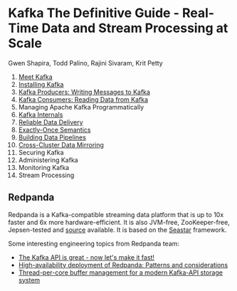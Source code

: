 # Kafka The Definitive Guide - Real-Time Data and Stream Processing at Scale

Gwen Shapira, Todd Palino, Rajini Sivaram, Krit Petty

1. [Meet Kafka](01.Meet_Kafka.md)
2. [Installing Kafka](02.Installing_Kafka.md)
3. [Kafka Producers: Writing Messages to Kafka](03.Kafka_Producers.md)
4. [Kafka Consumers: Reading Data from Kafka](04.Kafka_Consumers.md)
5. Managing Apache Kafka Programmatically
6. [Kafka Internals](06.Kafka_Internals.md)
7. [Reliable Data Delivery](07.Reliable_Data_Delivery.md)
8. [Exactly-Once Semantics](08.Exactly-Once_Semantics.md)
9. [Building Data Pipelines](09.Building_Data_Pipelines.md)
10. [Cross-Cluster Data Mirroring](10.Cross-Cluster_Data_Mirroring.md)
11. Securing Kafka
12. Administering Kafka
13. Monitoring Kafka
14. Stream Processing

## Redpanda

Redpanda is a Kafka-compatible streaming data platform that is up to 10x faster and 6x more hardware-efficient. It is also JVM-free, ZooKeeper-free, Jepsen-tested and [source](https://github.com/redpanda-data/redpanda/) available. It is based on the [Seastar](https://github.com/scylladb/seastar) framework.

Some interesting engineering topics from Redpanda team:

- [The Kafka API is great - now let's make it fast!](https://redpanda.com/blog/redpanda-vs-kafka-faster-safer)
- [High-availability deployment of Redpanda: Patterns and considerations](https://redpanda.com/blog/high-availability-software-deployment-patterns-part-1)
- [Thread-per-core buffer management for a modern Kafka-API storage system](https://redpanda.com/blog/tpc-buffers)
